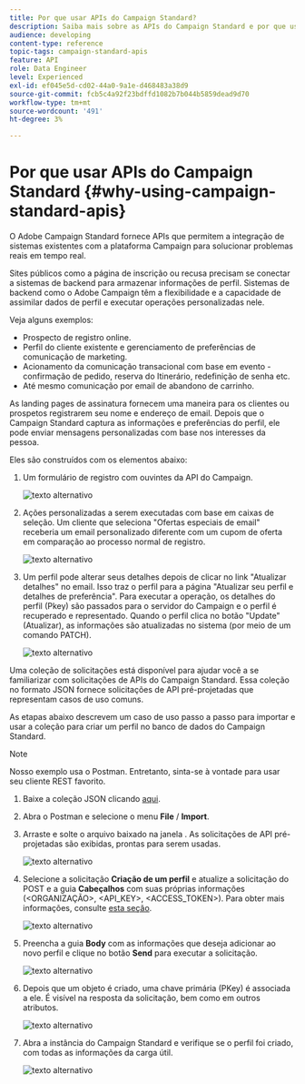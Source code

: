```yaml
---
title: Por que usar APIs do Campaign Standard?
description: Saiba mais sobre as APIs do Campaign Standard e por que usá-las.
audience: developing
content-type: reference
topic-tags: campaign-standard-apis
feature: API
role: Data Engineer
level: Experienced
exl-id: ef045e5d-cd02-44a0-9a1e-d468483a38d9
source-git-commit: fcb5c4a92f23bdffd1082b7b044b5859dead9d70
workflow-type: tm+mt
source-wordcount: '491'
ht-degree: 3%

---
```


# Por que usar APIs do Campaign Standard {#why-using-campaign-standard-apis}

O Adobe Campaign Standard fornece APIs que permitem a integração de sistemas existentes com a plataforma Campaign para solucionar problemas reais em tempo real.

Sites públicos como a página de inscrição ou recusa precisam se conectar a sistemas de backend para armazenar informações de perfil. Sistemas de backend como o Adobe Campaign têm a flexibilidade e a capacidade de assimilar dados de perfil e executar operações personalizadas nele.

Veja alguns exemplos:

* Prospecto de registro online.
* Perfil do cliente existente e gerenciamento de preferências de comunicação de marketing.
* Acionamento da comunicação transacional com base em evento - confirmação de pedido, reserva do Itinerário, redefinição de senha etc.
* Até mesmo comunicação por email de abandono de carrinho.

As landing pages de assinatura fornecem uma maneira para os clientes ou prospetos registrarem seu nome e endereço de email. Depois que o Campaign Standard captura as informações e preferências do perfil, ele pode enviar mensagens personalizadas com base nos interesses da pessoa.

Eles são construídos com os elementos abaixo:

1. Um formulário de registro com ouvintes da API do Campaign.

   ![texto alternativo](assets/apis_uc1.png)

1. Ações personalizadas a serem executadas com base em caixas de seleção. Um cliente que seleciona &quot;Ofertas especiais de email&quot; receberia um email personalizado diferente com um cupom de oferta em comparação ao processo normal de registro.

   ![texto alternativo](assets/apis_uc2.png)

1. Um perfil pode alterar seus detalhes depois de clicar no link &quot;Atualizar detalhes&quot; no email. Isso traz o perfil para a página &quot;Atualizar seu perfil e detalhes de preferência&quot;. Para executar a operação, os detalhes do perfil (Pkey) são passados para o servidor do Campaign e o perfil é recuperado e representado. Quando o perfil clica no botão &quot;Update&quot; (Atualizar), as informações são atualizadas no sistema (por meio de um comando PATCH).

   ![texto alternativo](assets/apis_uc3.png)

Uma coleção de solicitações está disponível para ajudar você a se familiarizar com solicitações de APIs do Campaign Standard. Essa coleção no formato JSON fornece solicitações de API pré-projetadas que representam casos de uso comuns.

As etapas abaixo descrevem um caso de uso passo a passo para importar e usar a coleção para criar um perfil no banco de dados do Campaign Standard.

>[!NOTE]
>
>Nosso exemplo usa o Postman. Entretanto, sinta-se à vontade para usar seu cliente REST favorito.

1. Baixe a coleção JSON clicando [aqui](https://helpx.adobe.com/content/dam/help/en/campaign/kb/working-with-acs-api/_jcr_content/main-pars/download_section/download-1/KB_postman_collection.json.zip).

1. Abra o Postman e selecione o menu **File** / **Import**.

1. Arraste e solte o arquivo baixado na janela . As solicitações de API pré-projetadas são exibidas, prontas para serem usadas.

   ![texto alternativo](assets/postman_collection.png)

1. Selecione a solicitação **Criação de um perfil** e atualize a solicitação do POST e a guia **Cabeçalhos** com suas próprias informações (&lt;ORGANIZAÇÃO>, &lt;API_KEY>, &lt;ACCESS_TOKEN>). Para obter mais informações, consulte [esta seção](../../api/using/setting-up-api-access.md).

   ![texto alternativo](assets/postman_uc1.png)

1. Preencha a guia **Body** com as informações que deseja adicionar ao novo perfil e clique no botão **Send** para executar a solicitação.

   ![texto alternativo](assets/postman_uc2.png)

1. Depois que um objeto é criado, uma chave primária (PKey) é associada a ele. É visível na resposta da solicitação, bem como em outros atributos.

   ![texto alternativo](assets/postman_uc3.png)

1. Abra a instância do Campaign Standard e verifique se o perfil foi criado, com todas as informações da carga útil.

   ![texto alternativo](assets/postman_uc4.png)
